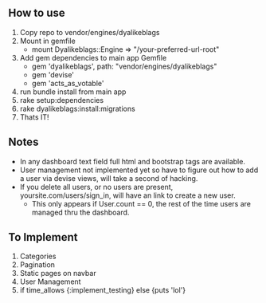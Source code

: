 ## How to use

1. Copy repo to vendor/engines/dyalikeblags
1. Mount in gemfile
	* mount Dyalikeblags::Engine => "/your-preferred-url-root"
2. Add gem dependencies to main app Gemfile
	* gem 'dyalikeblags', path: "vendor/engines/dyalikeblags"
	* gem 'devise'
	* gem 'acts_as_votable'
5. run bundle install from main app
6. rake setup:dependencies
7. rake dyalikeblags:install:migrations
8. Thats IT!


## Notes
* In any dashboard text field full html and bootstrap tags are available.
* User management not implemented yet so have to figure out how to add a user via devise views, will take a second of hacking.
* If you delete all users, or no users are present,  yoursite.com/users/sign_in, will have an link to create a new user.  
  * This only appears if User.count == 0, the rest of the time users are managed thru the dashboard.



## To Implement
1. Categories
2. Pagination 
3. Static pages on navbar
4. User Management  
5. if time_allows {:implement_testing} else {puts 'lol'}





